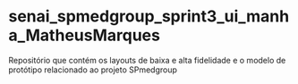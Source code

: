 # senai_spmedgroup_sprint3_ui_manha_MatheusMarques
Repositório que contém os layouts de baixa e alta fidelidade e o modelo de protótipo relacionado ao projeto SPmedgroup
